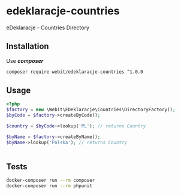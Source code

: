 # edeklaracje-countries
eDeklaracje - Countries Directory

## Installation

Use ***composer***

```bash
composer require webit/edeklaracje-countries ^1.0.0
```

## Usage

```php
<?php
$factory = new \Webit\EDeklaracje\Countries\DirectoryFactory();
$byCode = $factory->createByCode();

$country = $byCode->lookup('PL'); // returns Country

$byName = $factory->createByName();
$byName->lookup('Polska'); // returns Country
 
```

## Tests

```bash
docker-composer run --rm composer
docker-composer run --rm phpunit
```
